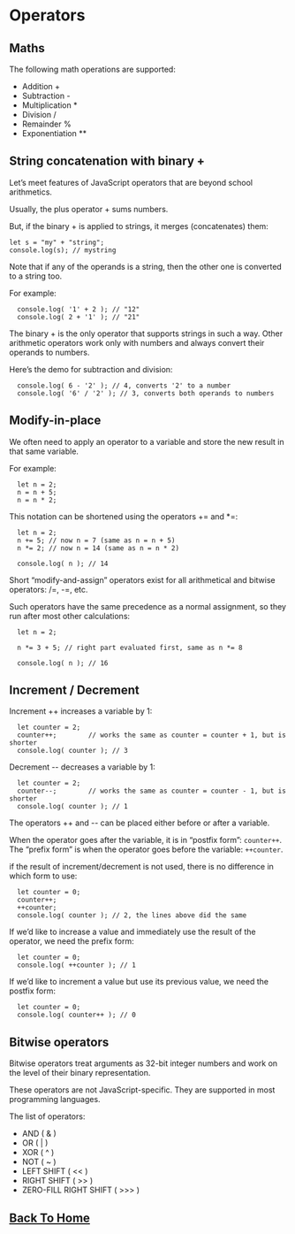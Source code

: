 # Operators

## Maths
The following math operations are supported:

- Addition +
- Subtraction -
- Multiplication *
- Division /
- Remainder %
- Exponentiation **

## String concatenation with binary +
Let’s meet features of JavaScript operators that are beyond school arithmetics.

Usually, the plus operator + sums numbers.

But, if the binary + is applied to strings, it merges (concatenates) them:
```
let s = "my" + "string";
console.log(s); // mystring
```

Note that if any of the operands is a string, then the other one is converted to a string too.

For example:
```
  console.log( '1' + 2 ); // "12"
  console.log( 2 + '1' ); // "21"
```
The binary + is the only operator that supports strings in such a way. Other arithmetic operators work only with numbers and always convert their operands to numbers.

Here’s the demo for subtraction and division:

```
  console.log( 6 - '2' ); // 4, converts '2' to a number
  console.log( '6' / '2' ); // 3, converts both operands to numbers
```

## Modify-in-place
We often need to apply an operator to a variable and store the new result in that same variable.

For example:
```
  let n = 2;
  n = n + 5;
  n = n * 2;
```
This notation can be shortened using the operators += and *=:
```
  let n = 2;
  n += 5; // now n = 7 (same as n = n + 5)
  n *= 2; // now n = 14 (same as n = n * 2)
  
  console.log( n ); // 14
```
Short “modify-and-assign” operators exist for all arithmetical and bitwise operators: /=, -=, etc.

Such operators have the same precedence as a normal assignment, so they run after most other calculations:
```
  let n = 2;
  
  n *= 3 + 5; // right part evaluated first, same as n *= 8
  
  console.log( n ); // 16
```
## Increment / Decrement


Increment ++ increases a variable by 1:
```
  let counter = 2;
  counter++;        // works the same as counter = counter + 1, but is shorter
  console.log( counter ); // 3
```
Decrement -- decreases a variable by 1:
```
  let counter = 2;
  counter--;        // works the same as counter = counter - 1, but is shorter
  console.log( counter ); // 1
```

The operators ++ and -- can be placed either before or after a variable.

When the operator goes after the variable, it is in “postfix form”: `counter++`.
The “prefix form” is when the operator goes before the variable: `++counter`.

if the result of increment/decrement is not used, there is no difference in which form to use:
```
  let counter = 0;
  counter++;
  ++counter;
  console.log( counter ); // 2, the lines above did the same
```
If we’d like to increase a value and immediately use the result of the operator, we need the prefix form:
```
  let counter = 0;
  console.log( ++counter ); // 1
```
If we’d like to increment a value but use its previous value, we need the postfix form:
```
  let counter = 0;
  console.log( counter++ ); // 0
```
## Bitwise operators
Bitwise operators treat arguments as 32-bit integer numbers and work on the level of their binary representation.

These operators are not JavaScript-specific. They are supported in most programming languages.

The list of operators:

- AND ( & )
- OR ( | )
- XOR ( ^ )
- NOT ( ~ )
- LEFT SHIFT ( << )
- RIGHT SHIFT ( >> )
- ZERO-FILL RIGHT SHIFT ( >>> )





## [Back To Home](./readme.md)